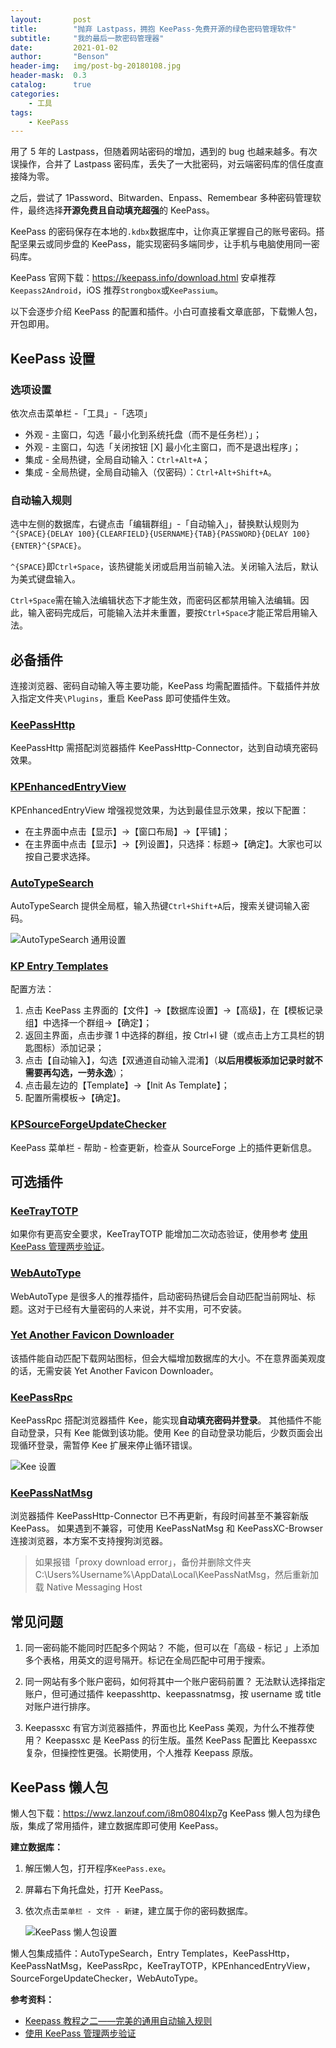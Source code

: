 ```yaml
---
layout:       post
title:        "抛弃 Lastpass，拥抱 KeePass-免费开源的绿色密码管理软件"
subtitle:     "我的最后一款密码管理器"
date:         2021-01-02
author:       "Benson"
header-img:   img/post-bg-20180108.jpg
header-mask:  0.3
catalog:      true
categories:
    - 工具
tags: 
    - KeePass
---
```

用了 5 年的 Lastpass，但随着网站密码的增加，遇到的 bug 也越来越多。有次误操作，合并了 Lastpass 密码库，丢失了一大批密码，对云端密码库的信任度直接降为零。

之后，尝试了 1Password、Bitwarden、Enpass、Remembear 多种密码管理软件，最终选择**开源免费且自动填充超强**的 KeePass。

KeePass 的密码保存在本地的`.kdbx`数据库中，让你真正掌握自己的账号密码。搭配坚果云或同步盘的 KeePass，能实现密码多端同步，让手机与电脑使用同一密码库。

KeePass 官网下载：<https://keepass.info/download.html>
安卓推荐`Keepass2Android`，iOS 推荐`Strongbox`或`KeePassium`。

以下会逐步介绍 KeePass 的配置和插件。小白可直接看文章底部，下载懒人包，开包即用。

## KeePass 设置

### 选项设置

依次点击菜单栏 -「工具」-「选项」

* 外观 - 主窗口，勾选「最小化到系统托盘（而不是任务栏）」；
* 外观 - 主窗口，勾选「关闭按钮 [X] 最小化主窗口，而不是退出程序」；
* 集成 - 全局热键，全局自动输入：`Ctrl+Alt+A`；
* 集成 - 全局热键，全局自动输入（仅密码）：`Ctrl+Alt+Shift+A`。

### 自动输入规则

选中左侧的数据库，右键点击「编辑群组」-「自动输入」，替换默认规则为`^{SPACE}{DELAY 100}{CLEARFIELD}{USERNAME}{TAB}{PASSWORD}{DELAY 100}{ENTER}^{SPACE}`。

`^{SPACE}`即`Ctrl+Space`，该热键能关闭或启用当前输入法。关闭输入法后，默认为美式键盘输入。

`Ctrl+Space`需在输入法编辑状态下才能生效，而密码区都禁用输入法编辑。因此，输入密码完成后，可能输入法并未重置，要按`Ctrl+Space`才能正常启用输入法。

## 必备插件

连接浏览器、密码自动输入等主要功能，KeePass 均需配置插件。下载插件并放入指定文件夹`\Plugins`，重启 KeePass 即可使插件生效。

### [KeePassHttp](https://raw.github.com/pfn/keepasshttp/master/KeePassHttp.plgx)

KeePassHttp 需搭配浏览器插件 KeePassHttp-Connector，达到自动填充密码效果。

### [KPEnhancedEntryView](https://keepass.info/plugins.html#kpenhentryview)

KPEnhancedEntryView 增强视觉效果，为达到最佳显示效果，按以下配置：

* 在主界面中点击【显示】→【窗口布局】→【平铺】；
* 在主界面中点击【显示】→【列设置】，只选择：标题→【确定】。大家也可以按自己要求选择。

### [AutoTypeSearch](https://keepass.info/plugins.html#atsearch)

AutoTypeSearch 提供全局框，输入热键`Ctrl+Shift+A`后，搜索关键词输入密码。

![AutoTypeSearch 通用设置](http://tc.seoipo.com/20191013083950.png)

### [KP Entry Templates](https://github.com/mitchcapper/KPEntryTemplates)

配置方法：

1. 点击 KeePass 主界面的【文件】→【数据库设置】→【高级】，在【模板记录组】中选择一个群组→【确定】；
2. 返回主界面，点击步骤 1 中选择的群组，按 Ctrl+I 键（或点击上方工具栏的钥匙图标）添加记录；
3. 点击【自动输入】，勾选【双通道自动输入混淆】（**以后用模板添加记录时就不需要再勾选，一劳永逸**）；
4. 点击最左边的【Template】→【Init As Template】；
5. 配置所需模板→【确定】。

### [KPSourceForgeUpdateChecker](https://sourceforge.net/projects/kpsfupdatechecker/reviews)

KeePass 菜单栏 - 帮助 - 检查更新，检查从 SourceForge 上的插件更新信息。

## 可选插件

### [KeeTrayTOTP](https://github.com/victor-rds/KeeTrayTOTP/releases/)

如果你有更高安全要求，KeeTrayTOTP 能增加二次动态验证，使用参考 [使用 KeePass 管理两步验证](https://www.cnblogs.com/tielemao/p/9613839.html)。

### [WebAutoType](https://keepass.info/plugins.html#webautotype)

WebAutoType 是很多人的推荐插件，启动密码热键后会自动匹配当前网址、标题。这对于已经有大量密码的人来说，并不实用，可不安装。

### [Yet Another Favicon Downloader](https://keepass.info/plugins.html#yafd)

该插件能自动匹配下载网站图标，但会大幅增加数据库的大小。不在意界面美观度的话，无需安装 Yet Another Favicon Downloader。

### [KeePassRpc](https://github.com/kee-org/keepassrpc/releases/)

KeePassRpc 搭配浏览器插件 Kee，能实现**自动填充密码并登录**。
其他插件不能自动登录，只有 Kee 能做到该功能。使用 Kee 的自动登录功能后，少数页面会出现循环登录，需暂停 Kee 扩展来停止循环错误。

![Kee 设置](http://tc.seoipo.com/2022-05-05-14-29-32.png)

### [KeePassNatMsg](https://github.com/smorks/keepassnatmsg)

浏览器插件 KeePassHttp-Connector 已不再更新，有段时间甚至不兼容新版 KeePass。
如果遇到不兼容，可使用 KeePassNatMsg 和 KeePassXC-Browser 连接浏览器，本方案不支持搜狗浏览器。
> 如果报错「proxy download error」，备份并删除文件夹  C:\Users\%Username%\AppData\Local\KeePassNatMsg，然后重新加载 Native Messaging Host

## 常见问题

1. 同一密码能不能同时匹配多个网站？
不能，但可以在「高级 - 标记 」上添加多个表格，用英文的逗号隔开。标记在全局匹配中可用于搜索。

2. 同一网站有多个账户密码，如何将其中一个账户密码前置？
无法默认选择指定账户，但可通过插件 keepasshttp、keepassnatmsg，按 username 或 title 对账户进行排序。

3. Keepassxc 有官方浏览器插件，界面也比 KeePass 美观，为什么不推荐使用？
Keepassxc 是 KeePass 的衍生版。虽然 KeePass 配置比 Keepassxc 复杂，但操控性更强。长期使用，个人推荐 Keepass 原版。

## KeePass 懒人包

懒人包下载：<https://wwz.lanzouf.com/i8m0804lxp7g>
KeePass 懒人包为绿色版，集成了常用插件，建立数据库即可使用 KeePass。

**建立数据库：**

1. 解压懒人包，打开程序`KeePass.exe`。
2. 屏幕右下角托盘处，打开 KeePass。
3. 依次点击`菜单栏 - 文件 - 新建`，建立属于你的密码数据库。

   ![KeePass 懒人包设置](https://tc.seoipo.com/KeePass_new_kdbx.gif)

懒人包集成插件：AutoTypeSearch，Entry Templates，KeePassHttp，KeePassNatMsg，KeePassRpc，KeeTrayTOTP，KPEnhancedEntryView，SourceForgeUpdateChecker，WebAutoType。

**参考资料：**

* [Keepass 教程之二——完美的通用自动输入规则](https://blog.csdn.net/SingWarm/article/details/90669580)
* [使用 KeePass 管理两步验证](https://www.cnblogs.com/tielemao/p/9613839.html)
